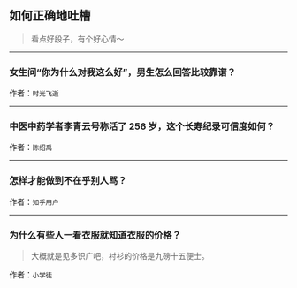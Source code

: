 ## 如何正确地吐槽

> 看点好段子，有个好心情～


 
---

### 女生问“你为什么对我这么好”，男生怎么回答比较靠谱？

> 


作者：`时光飞逝`

---

### 中医中药学者李青云号称活了 256 岁，这个长寿纪录可信度如何？

> 


作者：`陈绍禹`

---

### 怎样才能做到不在乎别人骂？

> 


作者：`知乎用户`

---

### 为什么有些人一看衣服就知道衣服的价格？

> 大概就是见多识广吧，衬衫的价格是九磅十五便士。


作者：`小学徒`